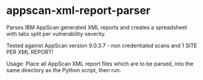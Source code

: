 # appscan-xml-report-parser
Parses IBM AppScan generated XML reports and creates a spreadsheet with tabs split per vulnerability severity.

Tested against AppScan version 9.0.3.7 - non credentialed scans and 1 SITE PER XML REPORT!

Usage: Place all AppScan XML report files which are to be parsed, into the same directory as the Python script, then run.
